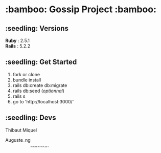 <h1> :bamboo: Gossip Project :bamboo: </h1>
<h2> :seedling: Versions</h2>
<p><strong>Ruby</strong> : 2.5.1<br />
<strong>Rails</strong> : 5.2.2<br /></p>
<h2> :seedling: Get Started</h2>
<ol><li>fork or clone</li>
<li>bundle install</li>
<li>rails db:create db:migrate</li>
<li>rails db:seed (<em>optionnal</em>)</li>
<li>rails s</li>
<li>go to 'http://localhost:3000/'</li></ol>
<h2> :seedling: Devs</h2>
<p>Thibaut Miquel</p>
<p>Auguste_ng<sub><sub><sub><sub><sub><sub>(README AUTHOR, yay !)</sub></sub></sub></sub></sub></sub></p>

